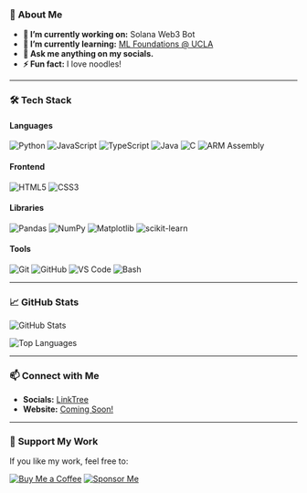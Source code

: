 ### 🚀 **About Me**

- **🔭 I’m currently working on:** Solana Web3 Bot
- **🌱 I’m currently learning:** [ML Foundations @ UCLA]([https://www.example.com](https://ecornell.cornell.edu/courses/technology/machine-learning-foundations/))
- **💬 Ask me anything on my socials.**
- **⚡ Fun fact:** I love noodles!

---

### 🛠️ **Tech Stack**
#### **Languages**
![Python](https://img.shields.io/badge/-Python-3776AB?logo=python&logoColor=white&style=for-the-badge)
![JavaScript](https://img.shields.io/badge/-JavaScript-F7DF1E?logo=javascript&logoColor=black&style=for-the-badge)
![TypeScript](https://img.shields.io/badge/-TypeScript-3178C6?logo=typescript&logoColor=white&style=for-the-badge)
![Java](https://img.shields.io/badge/-Java-007396?logo=java&logoColor=white&style=for-the-badge)
![C](https://img.shields.io/badge/-C-00599C?logo=c&logoColor=white&style=for-the-badge)
![ARM Assembly](https://img.shields.io/badge/-ARM%20Assembly-0091BD?logo=arm&logoColor=white&style=for-the-badge)

#### **Frontend**
![HTML5](https://img.shields.io/badge/-HTML5-E34F26?logo=html5&logoColor=white&style=for-the-badge)
![CSS3](https://img.shields.io/badge/-CSS3-1572B6?logo=css3&logoColor=white&style=for-the-badge)

[comment]: **Backend**
[comment]: **Databases**
[comment]: **DevOps&Cloud**

#### **Libraries**
![Pandas](https://img.shields.io/badge/-Pandas-150458?logo=pandas&logoColor=white&style=for-the-badge)
![NumPy](https://img.shields.io/badge/-NumPy-013243?logo=numpy&logoColor=white&style=for-the-badge)
![Matplotlib](https://img.shields.io/badge/-Matplotlib-019CFF?logo=python&logoColor=white&style=for-the-badge)
![scikit-learn](https://img.shields.io/badge/-scikit--learn-F7931E?logo=scikit-learn&logoColor=white&style=for-the-badge)

#### **Tools**
![Git](https://img.shields.io/badge/-Git-F05032?logo=git&logoColor=white&style=for-the-badge)
![GitHub](https://img.shields.io/badge/-GitHub-181717?logo=github&logoColor=white&style=for-the-badge)
![VS Code](https://img.shields.io/badge/-VS%20Code-007ACC?logo=visual-studio-code&logoColor=white&style=for-the-badge)
![Bash](https://img.shields.io/badge/-Bash-4EAA25?logo=gnu-bash&logoColor=white&style=for-the-badge)


---

### 📈 **GitHub Stats**

![GitHub Stats](https://github-readme-stats.vercel.app/api?username=wwidjaja0&show_icons=true&hide_border=true&theme=radical)

![Top Languages](https://github-readme-stats.vercel.app/api/top-langs/?username=wwidjaja0&layout=compact&hide_border=true&theme=radical)

---

### 📫 **Connect with Me**

- **Socials:** [LinkTree](https://linktr.ee/jjcookss)
- **Website:** [Coming Soon!]()

---

### 🌟 **Support My Work**

If you like my work, feel free to:

[![Buy Me a Coffee](https://img.shields.io/badge/-Buy%20me%20a%20coffee-FFDD00?logo=buymeacoffee&logoColor=black&style=for-the-badge)](https://buymeacoffee.com/jjcooks)
[![Sponsor Me](https://img.shields.io/badge/-Sponsor%20Me-EA4AAA?logo=github-sponsors&logoColor=white&style=for-the-badge)](https://github.com/sponsors/jj-cooks)
